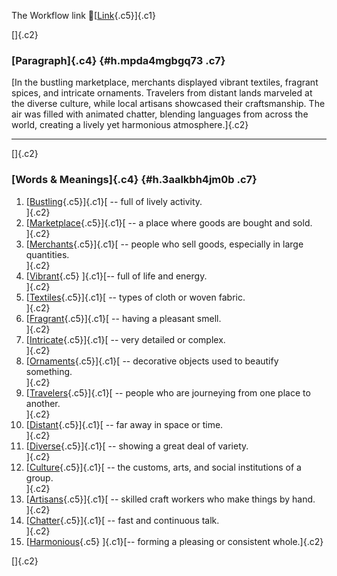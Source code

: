 The Workflow link
👏[[Link](https://www.google.com/url?q=http://www.google.com&sa=D&source=editors&ust=1761204859969901&usg=AOvVaw2xJSvdZPFlhS75_QW3cru6){.c5}]{.c1}

[]{.c2}

### [Paragraph]{.c4} {#h.mpda4mgbgq73 .c7}

[In the bustling marketplace, merchants displayed vibrant textiles,
fragrant spices, and intricate ornaments. Travelers from distant lands
marveled at the diverse culture, while local artisans showcased their
craftsmanship. The air was filled with animated chatter, blending
languages from across the world, creating a lively yet harmonious
atmosphere.]{.c2}

------------------------------------------------------------------------

[]{.c2}

### [Words & Meanings]{.c4} {#h.3aalkbh4jm0b .c7}

1.  [[Bustling](https://www.google.com/url?q=http://www.google.com&sa=D&source=editors&ust=1761204859971038&usg=AOvVaw2ryH2ARb5dmWY2MEBH6zIM){.c5}]{.c1}[ --
    full of lively activity.\
    ]{.c2}
2.  [[Marketplace](https://www.google.com/url?q=http://www.google.com&sa=D&source=editors&ust=1761204859971328&usg=AOvVaw1goN_tS7-u7s2qW3kM_V2y){.c5}]{.c1}[ --
    a place where goods are bought and sold.\
    ]{.c2}
3.  [[Merchants](https://www.google.com/url?q=http://www.google.com&sa=D&source=editors&ust=1761204859971620&usg=AOvVaw062e-NT20Lzzs-LkxETZq8){.c5}]{.c1}[ --
    people who sell goods, especially in large quantities.\
    ]{.c2}
4.  [[Vibrant](https://www.google.com/url?q=http://www.google.com&sa=D&source=editors&ust=1761204859971866&usg=AOvVaw3NXxC8gNtmy1plWa3sKFXC){.c5}
    ]{.c1}[-- full of life and energy.\
    ]{.c2}
5.  [[Textiles](https://www.google.com/url?q=http://www.google.com&sa=D&source=editors&ust=1761204859972091&usg=AOvVaw1sMWwPpLKIFJd4ofl9WWfi){.c5}]{.c1}[ --
    types of cloth or woven fabric.\
    ]{.c2}
6.  [[Fragrant](https://www.google.com/url?q=http://www.google.com&sa=D&source=editors&ust=1761204859972323&usg=AOvVaw3Bh82VJP1_0GN9XtiBYHmH){.c5}]{.c1}[ --
    having a pleasant smell.\
    ]{.c2}
7.  [[Intricate](https://www.google.com/url?q=http://www.google.com&sa=D&source=editors&ust=1761204859972554&usg=AOvVaw3gqAIEzMbU6KPzqOLu-roh){.c5}]{.c1}[ --
    very detailed or complex.\
    ]{.c2}
8.  [[Ornaments](https://www.google.com/url?q=http://www.google.com&sa=D&source=editors&ust=1761204859972747&usg=AOvVaw0yB_HHZ-pjz3ZB7YeOZf38){.c5}]{.c1}[ --
    decorative objects used to beautify something.\
    ]{.c2}
9.  [[Travelers](https://www.google.com/url?q=http://www.google.com&sa=D&source=editors&ust=1761204859973005&usg=AOvVaw261eoJAUVf9IC13teFVI5z){.c5}]{.c1}[ --
    people who are journeying from one place to another.\
    ]{.c2}
10. [[Distant](https://www.google.com/url?q=http://www.google.com&sa=D&source=editors&ust=1761204859973283&usg=AOvVaw29YQvpl1moPyFWgNBge5RU){.c5}]{.c1}[ --
    far away in space or time.\
    ]{.c2}
11. [[Diverse](https://www.google.com/url?q=http://www.google.com&sa=D&source=editors&ust=1761204859973480&usg=AOvVaw2QNHeIZuCkMH-_qckTDfDz){.c5}]{.c1}[ --
    showing a great deal of variety.\
    ]{.c2}
12. [[Culture](https://www.google.com/url?q=http://www.google.com&sa=D&source=editors&ust=1761204859973678&usg=AOvVaw1qzClnsL5cx7d4AL13eCZQ){.c5}]{.c1}[ --
    the customs, arts, and social institutions of a group.\
    ]{.c2}
13. [[Artisans](https://www.google.com/url?q=http://www.google.com&sa=D&source=editors&ust=1761204859973972&usg=AOvVaw1AXxLl3n8gU_E0LroAEO1n){.c5}]{.c1}[ --
    skilled craft workers who make things by hand.\
    ]{.c2}
14. [[Chatter](https://www.google.com/url?q=http://www.google.com&sa=D&source=editors&ust=1761204859974276&usg=AOvVaw0jHyiaPTnEKArPWppDQMWM){.c5}]{.c1}[ --
    fast and continuous talk.\
    ]{.c2}
15. [[Harmonious](https://www.google.com/url?q=http://www.google.com&sa=D&source=editors&ust=1761204859974483&usg=AOvVaw06Q5gnZQaNpXfJZqDTm1Ae){.c5}
    ]{.c1}[-- forming a pleasing or consistent whole.]{.c2}

[]{.c2}
